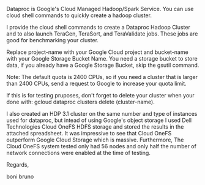 Dataproc is Google's Cloud Managed Hadoop/Spark Service.  You can use cloud shell commands to quickly create a hadoop cluster.  

I provide the cloud shell commands to create a Dataproc Hadoop Cluster and to also launch TeraGen, TeraSort, and TeraValidate jobs.  These jobs are good for benchmarking your cluster.

Replace project-name with your Google Cloud project and bucket-name with your Google Storage Bucket Name.  You need a storage bucket to store data, if you already have a Google Storage Bucket, skip the gsutil command.

Note:  The default quota is 2400 CPUs, so if you need a cluster that is larger than 2400 CPUs, send a request to Google to increase your quota limit.  

If this is for testing pruposes, don't forget to delete your cluster when your done with:
gcloud dataproc clusters delete (cluster-name).

I also created an HDP 3.1 cluster on the same number and type of instances used for dataproc, but intead of using Google's object storage I used Dell Technologies Cloud OneFS HDFS storage and stored the results in the attached spreadsheet.  It was impressive to see that Cloud OneFS outperform Google Cloud Storage which is massive.  Furthermore, The Cloud OneFS system tested only had 56 nodes and only half the number of network connections were enabled at the time of testing.  

Regards,

boni bruno

